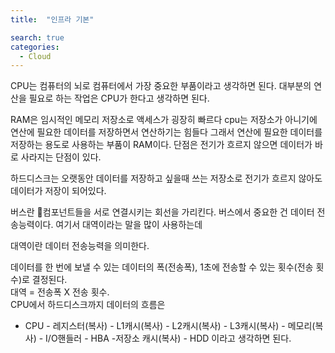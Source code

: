```yaml
---
title:  "인프라 기본"

search: true
categories: 
  - Cloud
---
```

CPU는 컴퓨터의 뇌로 컴퓨터에서 가장 중요한 부품이라고 생각하면 된다. 대부분의 연산을 필요로 하는 작업은 CPU가 한다고 생각하면 된다.

RAM은 임시적인 메모리 저장소로 액세스가 굉장히 빠르다 cpu는 저장소가 아니기에 연산에 필요한 데이터를 저장하면서 연산하기는 힘들다 그래서 연산에 필요한 데이터를 저장하는 용도로 사용하는 부품이 RAM이다. 단점은 전기가 흐르지 않으면 데이터가 바로 사라지는 단점이 있다. 

하드디스크는 오랫동안 데이터를 저장하고 싶을때 쓰는 저장소로 전기가 흐르지 않아도 데이터가 저장이 되어있다.

버스란 컴포넌트들을 서로 연결시키는 회선을 가리킨다. 버스에서 중요한 건 데이터 전송능력이다. 여기서 대역이라는 말을 많이 사용하는데 

대역이란 데이터 전송능력을 의미한다.  

데이터를 한 번에 보낼 수 있는 데이터의 폭(전송폭), 1초에 전송할 수 있는 횟수(전송 횟수)로 결정된다.  
대역 = 전송폭 X 전송 횟수.  
CPU에서 하드디스크까지 데이터의 흐름은  
- CPU - 레지스터(복사) - L1캐시(복사) - L2캐시(복사) - L3캐시(복사) - 메모리(복사) - I/O핸들러 - HBA -저장소 캐시(복사) - HDD
이라고 생각하면 된다.

